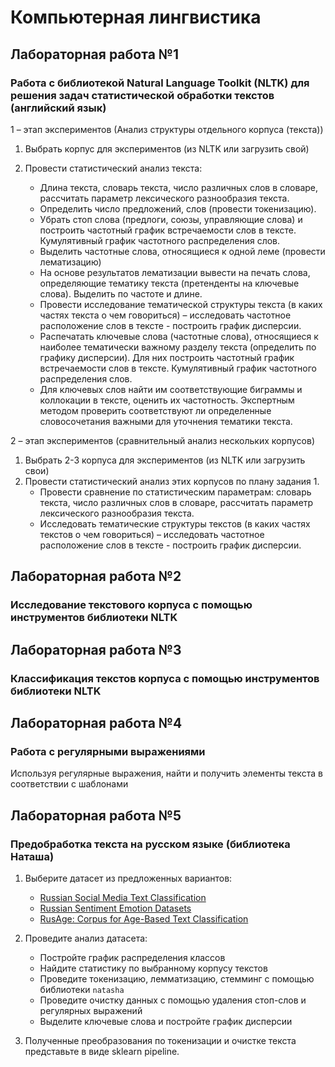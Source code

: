 # Компьютерная лингвистика
## Лабораторная работа №1
### Работа с библиотекой Natural Language Toolkit (NLTK) для решения задач статистической обработки текстов (английский язык)

1 – этап экспериментов (Анализ структуры отдельного корпуса (текста))

1) Выбрать корпус для экспериментов (из NLTK или загрузить свой)
2) Провести статистический анализ текста:

   * Длина текста, словарь текста, число различных слов в словаре, рассчитать параметр лексического разнообразия текста.
   * Определить число предложений, слов (провести токенизацию).
   * Убрать стоп слова (предлоги, союзы, управляющие слова) и построить частотный график встречаемости слов в тексте. Кумулятивный график частотного распределения слов.
   * Выделить частотные слова, относящиеся к одной леме (провести лематизацию)
   * На основе результатов лематизации вывести на печать слова, определяющие тематику текста (претенденты на ключевые слова). Выделить по частоте и длине.
   * Провести исследование тематической структуры текста (в каких частях текста о чем говориться) – исследовать частотное расположение слов в тексте - построить график дисперсии.
   * Распечатать ключевые слова (частотные слова), относящиеся к наиболее тематически важному разделу текста (определить по графику дисперсии). Для них построить частотный график встречаемости слов в тексте. Кумулятивный график частотного распределения слов.
   * Для ключевых слов найти им соответствующие биграммы и коллокации в тексте, оценить их частотность. Экспертным методом проверить соответствуют ли определенные словосочетания важными для уточнения тематики текста. 

2 – этап экспериментов (сравнительный анализ нескольких корпусов)

1) Выбрать 2-3 корпуса для экспериментов (из NLTK или загрузить свои)
2) Провести статистический анализ этих корпусов по плану задания 1.
   * Провести сравнение по статистическим параметрам: словарь текста, число различных слов в словаре, рассчитать параметр лексического разнообразия текста.
   * Исследовать тематические структуры текстов (в каких частях текстов о чем говориться) – исследовать частотное расположение слов в тексте - построить график дисперсии.

## Лабораторная работа №2
### Исследование текстового корпуса с помощью инструментов библиотеки NLTK

## Лабораторная работа №3
### Классификация текстов корпуса с помощью инструментов библиотеки NLTK

## Лабораторная работа №4
### Работа с регулярными выражениями
Используя регулярные выражения, найти и получить элементы текста в соответствии с шаблонами

## Лабораторная работа №5
### Предобработка текста на русском языке (библиотека Наташа)

1. Выберите датасет из предложенных вариантов:

    * [Russian Social Media Text Classification](https://www.kaggle.com/datasets/mikhailma/russian-social-media-text-classification)
    * [Russian Sentiment Emotion Datasets](https://github.com/searayeah/russian-sentiment-emotion-datasets/tree/main)
    * [RusAge: Corpus for Age-Based Text Classification](https://www.kaggle.com/datasets/oldaandozerskaya/fiction-corpus-for-agebased-text-classification)

2. Проведите анализ датасета:

    * Постройте график распределения классов
    * Найдите статистику по выбранному корпусу текстов
    * Проведите токенизацию, лемматизацию, стемминг с помощью библиотеки ```natasha```
    * Проведите очистку данных с помощью удаления стоп-слов и регулярных выражений
    * Выделите ключевые слова и постройте график дисперсии

3. Полученные преобразования по токенизации и очистке текста представьте в виде sklearn pipeline.
